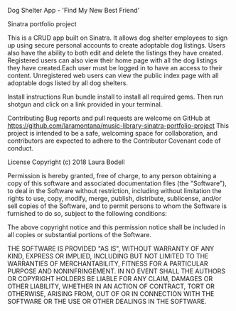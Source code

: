 Dog Shelter App - 'Find My New Best Friend' 


Sinatra portfolio project

This is a CRUD app built on Sinatra. It allows dog shelter employees to sign up using secure personal accounts  to create adoptable dog listings. Users also have the ability to both edit and delete the listings they have created. Registered users can also view their home page with all the dog listings they have created.Each user must be logged in to have an access to their content.
Unregistered web users can view the public index page with all adoptable dogs listed by all dog shelters. 

Install instructions
Run bundle install to install all required gems. Then run shotgun and click on a link provided in your terminal.

Contributing
Bug reports and pull requests are welcome on GitHub at https://github.com/laramontana/music-library-sinatra-portfolio-project This project is intended to be a safe, welcoming space for collaboration, and contributors are expected to adhere to the Contributor Covenant code of conduct.

License
Copyright (c) 2018 Laura Bodell

Permission is hereby granted, free of charge, to any person obtaining
a copy of this software and associated documentation files (the
"Software"), to deal in the Software without restriction, including
without limitation the rights to use, copy, modify, merge, publish,
distribute, sublicense, and/or sell copies of the Software, and to
permit persons to whom the Software is furnished to do so, subject to
the following conditions:

The above copyright notice and this permission notice shall be
included in all copies or substantial portions of the Software.

THE SOFTWARE IS PROVIDED "AS IS", WITHOUT WARRANTY OF ANY KIND,
EXPRESS OR IMPLIED, INCLUDING BUT NOT LIMITED TO THE WARRANTIES OF
MERCHANTABILITY, FITNESS FOR A PARTICULAR PURPOSE AND
NONINFRINGEMENT. IN NO EVENT SHALL THE AUTHORS OR COPYRIGHT HOLDERS BE
LIABLE FOR ANY CLAIM, DAMAGES OR OTHER LIABILITY, WHETHER IN AN ACTION
OF CONTRACT, TORT OR OTHERWISE, ARISING FROM, OUT OF OR IN CONNECTION
WITH THE SOFTWARE OR THE USE OR OTHER DEALINGS IN THE SOFTWARE.
